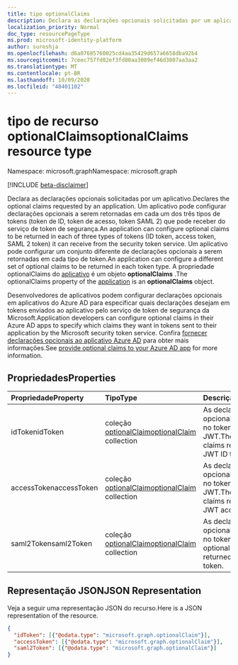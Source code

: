 ```yaml
---
title: tipo optionalClaims
description: Declara as declarações opcionais solicitadas por um aplicativo.
localization_priority: Normal
doc_type: resourcePageType
ms.prod: microsoft-identity-platform
author: sureshja
ms.openlocfilehash: d6a07685760025cd4aa35429d657a6658dba92b4
ms.sourcegitcommit: 7ceec757fd82ef3fd80aa3089ef46d3807aa3aa2
ms.translationtype: MT
ms.contentlocale: pt-BR
ms.lasthandoff: 10/09/2020
ms.locfileid: "48401102"
---
```

# <a name="optionalclaims-resource-type"></a><span data-ttu-id="1ab32-103">tipo de recurso optionalClaims</span><span class="sxs-lookup"><span data-stu-id="1ab32-103">optionalClaims resource type</span></span>

<span data-ttu-id="1ab32-104">Namespace: microsoft.graph</span><span class="sxs-lookup"><span data-stu-id="1ab32-104">Namespace: microsoft.graph</span></span>

[!INCLUDE [beta-disclaimer](../../includes/beta-disclaimer.md)]

<span data-ttu-id="1ab32-105">Declara as declarações opcionais solicitadas por um aplicativo.</span><span class="sxs-lookup"><span data-stu-id="1ab32-105">Declares the optional claims requested by an application.</span></span> <span data-ttu-id="1ab32-106">Um aplicativo pode configurar declarações opcionais a serem retornadas em cada um dos três tipos de tokens (token de ID, token de acesso, token SAML 2) que pode receber do serviço de token de segurança.</span><span class="sxs-lookup"><span data-stu-id="1ab32-106">An application can configure optional claims to be returned in each of three types of tokens (ID token, access token, SAML 2 token) it can receive from the security token service.</span></span> <span data-ttu-id="1ab32-107">Um aplicativo pode configurar um conjunto diferente de declarações opcionais a serem retornadas em cada tipo de token.</span><span class="sxs-lookup"><span data-stu-id="1ab32-107">An application can configure a different set of optional claims to be returned in each token type.</span></span> <span data-ttu-id="1ab32-108">A propriedade optionalClaims do [aplicativo](application.md) é um objeto **optionalClaims** .</span><span class="sxs-lookup"><span data-stu-id="1ab32-108">The optionalClaims property of the [application](application.md) is an **optionalClaims** object.</span></span>

<span data-ttu-id="1ab32-109">Desenvolvedores de aplicativos podem configurar declarações opcionais em aplicativos do Azure AD para especificar quais declarações desejam em tokens enviados ao aplicativo pelo serviço de token de segurança da Microsoft.</span><span class="sxs-lookup"><span data-stu-id="1ab32-109">Application developers can configure optional claims in their Azure AD apps to specify which claims they want in tokens sent to their application by the Microsoft security token service.</span></span> <span data-ttu-id="1ab32-110">Confira [fornecer declarações opcionais ao aplicativo Azure AD](/azure/active-directory/develop/active-directory-optional-claims) para obter mais informações.</span><span class="sxs-lookup"><span data-stu-id="1ab32-110">See [provide optional claims to your Azure AD app](/azure/active-directory/develop/active-directory-optional-claims) for more information.</span></span>

## <a name="properties"></a><span data-ttu-id="1ab32-111">Propriedades</span><span class="sxs-lookup"><span data-stu-id="1ab32-111">Properties</span></span>
| <span data-ttu-id="1ab32-112">Propriedade</span><span class="sxs-lookup"><span data-stu-id="1ab32-112">Property</span></span>     | <span data-ttu-id="1ab32-113">Tipo</span><span class="sxs-lookup"><span data-stu-id="1ab32-113">Type</span></span>        | <span data-ttu-id="1ab32-114">Descrição</span><span class="sxs-lookup"><span data-stu-id="1ab32-114">Description</span></span> |
|:-------------|:------------|:------------|
|<span data-ttu-id="1ab32-115">idToken</span><span class="sxs-lookup"><span data-stu-id="1ab32-115">idToken</span></span>|<span data-ttu-id="1ab32-116">coleção [optionalClaim](optionalclaim.md)</span><span class="sxs-lookup"><span data-stu-id="1ab32-116">[optionalClaim](optionalclaim.md) collection</span></span>| <span data-ttu-id="1ab32-117">As declarações opcionais retornadas no token de ID de JWT.</span><span class="sxs-lookup"><span data-stu-id="1ab32-117">The optional claims returned in the JWT ID token.</span></span> |
|<span data-ttu-id="1ab32-118">accessToken</span><span class="sxs-lookup"><span data-stu-id="1ab32-118">accessToken</span></span>|<span data-ttu-id="1ab32-119">coleção [optionalClaim](optionalclaim.md)</span><span class="sxs-lookup"><span data-stu-id="1ab32-119">[optionalClaim](optionalclaim.md) collection</span></span>| <span data-ttu-id="1ab32-120">As declarações opcionais retornadas no token de acesso JWT.</span><span class="sxs-lookup"><span data-stu-id="1ab32-120">The optional claims returned in the JWT access token.</span></span> |
|<span data-ttu-id="1ab32-121">saml2Token</span><span class="sxs-lookup"><span data-stu-id="1ab32-121">saml2Token</span></span>|<span data-ttu-id="1ab32-122">coleção [optionalClaim](optionalclaim.md)</span><span class="sxs-lookup"><span data-stu-id="1ab32-122">[optionalClaim](optionalclaim.md) collection</span></span>| <span data-ttu-id="1ab32-123">As declarações opcionais retornadas no token SAML.</span><span class="sxs-lookup"><span data-stu-id="1ab32-123">The optional claims returned in the SAML token.</span></span>|

## <a name="json-representation"></a><span data-ttu-id="1ab32-124">Representação JSON</span><span class="sxs-lookup"><span data-stu-id="1ab32-124">JSON Representation</span></span>
<span data-ttu-id="1ab32-125">Veja a seguir uma representação JSON do recurso.</span><span class="sxs-lookup"><span data-stu-id="1ab32-125">Here is a JSON representation of the resource.</span></span>
<!--{
  "blockType": "resource",
  "@odata.type": "microsoft.graph.optionalClaims"
}-->
``` json
{
  "idToken": [{"@odata.type": "microsoft.graph.optionalClaim"}],
  "accessToken": [{"@odata.type": "microsoft.graph.optionalClaim"}],
  "saml2Token": [{"@odata.type": "microsoft.graph.optionalClaim"}]
}
```